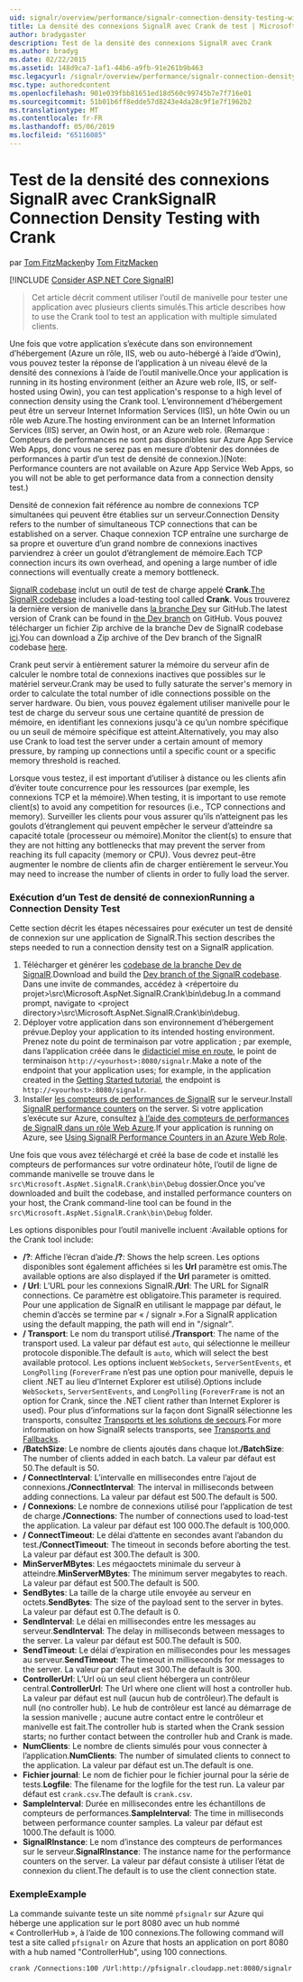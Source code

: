 ```yaml
---
uid: signalr/overview/performance/signalr-connection-density-testing-with-crank
title: La densité des connexions SignalR avec Crank de test | Microsoft Docs
author: bradygaster
description: Test de la densité des connexions SignalR avec Crank
ms.author: bradyg
ms.date: 02/22/2015
ms.assetid: 148d9ca7-1af1-44b6-a9fb-91e261b9b463
msc.legacyurl: /signalr/overview/performance/signalr-connection-density-testing-with-crank
msc.type: authoredcontent
ms.openlocfilehash: 901e039fbb81651ed18d560c99745b7e7f716e01
ms.sourcegitcommit: 51b01b6ff8edde57d8243e4da28c9f1e7f1962b2
ms.translationtype: MT
ms.contentlocale: fr-FR
ms.lasthandoff: 05/06/2019
ms.locfileid: "65116085"
---
```

# <a name="signalr-connection-density-testing-with-crank"></a><span data-ttu-id="7ab62-103">Test de la densité des connexions SignalR avec Crank</span><span class="sxs-lookup"><span data-stu-id="7ab62-103">SignalR Connection Density Testing with Crank</span></span>

<span data-ttu-id="7ab62-104">par [Tom FitzMacken](https://github.com/tfitzmac)</span><span class="sxs-lookup"><span data-stu-id="7ab62-104">by [Tom FitzMacken](https://github.com/tfitzmac)</span></span>

[!INCLUDE [Consider ASP.NET Core SignalR](~/includes/signalr/signalr-version-disambiguation.md)]

> <span data-ttu-id="7ab62-105">Cet article décrit comment utiliser l’outil de manivelle pour tester une application avec plusieurs clients simulés.</span><span class="sxs-lookup"><span data-stu-id="7ab62-105">This article describes how to use the Crank tool to test an application with multiple simulated clients.</span></span>

<span data-ttu-id="7ab62-106">Une fois que votre application s’exécute dans son environnement d’hébergement (Azure un rôle, IIS, web ou auto-hébergé à l’aide d’Owin), vous pouvez tester la réponse de l’application à un niveau élevé de la densité des connexions à l’aide de l’outil manivelle.</span><span class="sxs-lookup"><span data-stu-id="7ab62-106">Once your application is running in its hosting environment (either an Azure web role, IIS, or self-hosted using Owin), you can test application's response to a high level of connection density using the Crank tool.</span></span> <span data-ttu-id="7ab62-107">L’environnement d’hébergement peut être un serveur Internet Information Services (IIS), un hôte Owin ou un rôle web Azure.</span><span class="sxs-lookup"><span data-stu-id="7ab62-107">The hosting environment can be an Internet Information Services (IIS) server, an Owin host, or an Azure web role.</span></span> <span data-ttu-id="7ab62-108">(Remarque : Compteurs de performances ne sont pas disponibles sur Azure App Service Web Apps, donc vous ne serez pas en mesure d’obtenir des données de performances à partir d’un test de densité de connexion.)</span><span class="sxs-lookup"><span data-stu-id="7ab62-108">(Note: Performance counters are not available on Azure App Service Web Apps, so you will not be able to get performance data from a connection density test.)</span></span>

<span data-ttu-id="7ab62-109">Densité de connexion fait référence au nombre de connexions TCP simultanées qui peuvent être établies sur un serveur.</span><span class="sxs-lookup"><span data-stu-id="7ab62-109">Connection Density refers to the number of simultaneous TCP connections that can be established on a server.</span></span> <span data-ttu-id="7ab62-110">Chaque connexion TCP entraîne une surcharge de sa propre et ouverture d’un grand nombre de connexions inactives parviendrez à créer un goulot d’étranglement de mémoire.</span><span class="sxs-lookup"><span data-stu-id="7ab62-110">Each TCP connection incurs its own overhead, and opening a large number of idle connections will eventually create a memory bottleneck.</span></span>

<span data-ttu-id="7ab62-111">[SignalR codebase](https://github.com/signalr/signalr) inclut un outil de test de charge appelé **Crank**.</span><span class="sxs-lookup"><span data-stu-id="7ab62-111">[The SignalR codebase](https://github.com/signalr/signalr) includes a load-testing tool called **Crank**.</span></span> <span data-ttu-id="7ab62-112">Vous trouverez la dernière version de manivelle dans [la branche Dev](https://github.com/SignalR/signalr/tree/dev) sur GitHub.</span><span class="sxs-lookup"><span data-stu-id="7ab62-112">The latest version of Crank can be found in [the Dev branch](https://github.com/SignalR/signalr/tree/dev) on GitHub.</span></span> <span data-ttu-id="7ab62-113">Vous pouvez télécharger un fichier Zip archive de la branche Dev de SignalR codebase [ici](https://github.com/SignalR/SignalR/archive/dev.zip).</span><span class="sxs-lookup"><span data-stu-id="7ab62-113">You can download a Zip archive of the Dev branch of the SignalR codebase [here](https://github.com/SignalR/SignalR/archive/dev.zip).</span></span>

<span data-ttu-id="7ab62-114">Crank peut servir à entièrement saturer la mémoire du serveur afin de calculer le nombre total de connexions inactives que possibles sur le matériel serveur.</span><span class="sxs-lookup"><span data-stu-id="7ab62-114">Crank may be used to fully saturate the server's memory in order to calculate the total number of idle connections possible on the server hardware.</span></span> <span data-ttu-id="7ab62-115">Ou bien, vous pouvez également utiliser manivelle pour le test de charge du serveur sous une certaine quantité de pression de mémoire, en identifiant les connexions jusqu'à ce qu’un nombre spécifique ou un seuil de mémoire spécifique est atteint.</span><span class="sxs-lookup"><span data-stu-id="7ab62-115">Alternatively, you may also use Crank to load test the server under a certain amount of memory pressure, by ramping up connections until a specific count or a specific memory threshold is reached.</span></span>

<span data-ttu-id="7ab62-116">Lorsque vous testez, il est important d’utiliser à distance ou les clients afin d’éviter toute concurrence pour les ressources (par exemple, les connexions TCP et la mémoire).</span><span class="sxs-lookup"><span data-stu-id="7ab62-116">When testing, it is important to use remote client(s) to avoid any competition for resources (i.e., TCP connections and memory).</span></span> <span data-ttu-id="7ab62-117">Surveiller les clients pour vous assurer qu’ils n’atteignent pas les goulots d’étranglement qui peuvent empêcher le serveur d’atteindre sa capacité totale (processeur ou mémoire).</span><span class="sxs-lookup"><span data-stu-id="7ab62-117">Monitor the client(s) to ensure that they are not hitting any bottlenecks that may prevent the server from reaching its full capacity (memory or CPU).</span></span> <span data-ttu-id="7ab62-118">Vous devrez peut-être augmenter le nombre de clients afin de charger entièrement le serveur.</span><span class="sxs-lookup"><span data-stu-id="7ab62-118">You may need to increase the number of clients in order to fully load the server.</span></span>

### <a name="running-a-connection-density-test"></a><span data-ttu-id="7ab62-119">Exécution d’un Test de densité de connexion</span><span class="sxs-lookup"><span data-stu-id="7ab62-119">Running a Connection Density Test</span></span>

<span data-ttu-id="7ab62-120">Cette section décrit les étapes nécessaires pour exécuter un test de densité de connexion sur une application de SignalR.</span><span class="sxs-lookup"><span data-stu-id="7ab62-120">This section describes the steps needed to run a connection density test on a SignalR application.</span></span>

1. <span data-ttu-id="7ab62-121">Télécharger et générer les [codebase de la branche Dev de SignalR](https://github.com/SignalR/SignalR/archive/dev.zip).</span><span class="sxs-lookup"><span data-stu-id="7ab62-121">Download and build the [Dev branch of the SignalR codebase](https://github.com/SignalR/SignalR/archive/dev.zip).</span></span> <span data-ttu-id="7ab62-122">Dans une invite de commandes, accédez à &lt;répertoire du projet&gt;\src\Microsoft.AspNet.SignalR.Crank\bin\debug.</span><span class="sxs-lookup"><span data-stu-id="7ab62-122">In a command prompt, navigate to &lt;project directory&gt;\src\Microsoft.AspNet.SignalR.Crank\bin\debug.</span></span>
2. <span data-ttu-id="7ab62-123">Déployer votre application dans son environnement d’hébergement prévue.</span><span class="sxs-lookup"><span data-stu-id="7ab62-123">Deploy your application to its intended hosting environment.</span></span> <span data-ttu-id="7ab62-124">Prenez note du point de terminaison par votre application ; par exemple, dans l’application créée dans le [didacticiel mise en route](../getting-started/tutorial-getting-started-with-signalr.md), le point de terminaison `http://<yourhost>:8080/signalr`.</span><span class="sxs-lookup"><span data-stu-id="7ab62-124">Make a note of the endpoint that your application uses; for example, in the application created in the [Getting Started tutorial](../getting-started/tutorial-getting-started-with-signalr.md), the endpoint is `http://<yourhost>:8080/signalr`.</span></span>
3. <span data-ttu-id="7ab62-125">Installer [les compteurs de performances de SignalR](signalr-performance.md#perfcounters) sur le serveur.</span><span class="sxs-lookup"><span data-stu-id="7ab62-125">Install [SignalR performance counters](signalr-performance.md#perfcounters) on the server.</span></span> <span data-ttu-id="7ab62-126">Si votre application s’exécute sur Azure, consultez [à l’aide des compteurs de performances de SignalR dans un rôle Web Azure](using-signalr-performance-counters-in-an-azure-web-role.md).</span><span class="sxs-lookup"><span data-stu-id="7ab62-126">If your application is running on Azure, see [Using SignalR Performance Counters in an Azure Web Role](using-signalr-performance-counters-in-an-azure-web-role.md).</span></span>

<span data-ttu-id="7ab62-127">Une fois que vous avez téléchargé et créé la base de code et installé les compteurs de performances sur votre ordinateur hôte, l’outil de ligne de commande manivelle se trouve dans le `src\Microsoft.AspNet.SignalR.Crank\bin\Debug` dossier.</span><span class="sxs-lookup"><span data-stu-id="7ab62-127">Once you've downloaded and built the codebase, and installed performance counters on your host, the Crank command-line tool can be found in the `src\Microsoft.AspNet.SignalR.Crank\bin\Debug` folder.</span></span>

<span data-ttu-id="7ab62-128">Les options disponibles pour l’outil manivelle incluent :</span><span class="sxs-lookup"><span data-stu-id="7ab62-128">Available options for the Crank tool include:</span></span>

- <span data-ttu-id="7ab62-129">**/?**: Affiche l’écran d’aide.</span><span class="sxs-lookup"><span data-stu-id="7ab62-129">**/?**: Shows the help screen.</span></span> <span data-ttu-id="7ab62-130">Les options disponibles sont également affichées si les **Url** paramètre est omis.</span><span class="sxs-lookup"><span data-stu-id="7ab62-130">The available options are also displayed if the **Url** parameter is omitted.</span></span>
- <span data-ttu-id="7ab62-131">**/ Url**: L’URL pour les connexions SignalR.</span><span class="sxs-lookup"><span data-stu-id="7ab62-131">**/Url**: The URL for SignalR connections.</span></span> <span data-ttu-id="7ab62-132">Ce paramètre est obligatoire.</span><span class="sxs-lookup"><span data-stu-id="7ab62-132">This parameter is required.</span></span> <span data-ttu-id="7ab62-133">Pour une application de SignalR en utilisant le mappage par défaut, le chemin d’accès se termine par « / signalr ».</span><span class="sxs-lookup"><span data-stu-id="7ab62-133">For a SignalR application using the default mapping, the path will end in "/signalr".</span></span>
- <span data-ttu-id="7ab62-134">**/ Transport**: Le nom du transport utilisé.</span><span class="sxs-lookup"><span data-stu-id="7ab62-134">**/Transport**: The name of the transport used.</span></span> <span data-ttu-id="7ab62-135">La valeur par défaut est `auto`, qui sélectionne le meilleur protocole disponible.</span><span class="sxs-lookup"><span data-stu-id="7ab62-135">The default is `auto`, which will select the best available protocol.</span></span> <span data-ttu-id="7ab62-136">Les options incluent `WebSockets`, `ServerSentEvents`, et `LongPolling` (`ForeverFrame` n’est pas une option pour manivelle, depuis le client .NET au lieu d’Internet Explorer est utilisé).</span><span class="sxs-lookup"><span data-stu-id="7ab62-136">Options include `WebSockets`, `ServerSentEvents`, and `LongPolling` (`ForeverFrame` is not an option for Crank, since the .NET client rather than Internet Explorer is used).</span></span> <span data-ttu-id="7ab62-137">Pour plus d’informations sur la façon dont SignalR sélectionne les transports, consultez [Transports et les solutions de secours](../getting-started/introduction-to-signalr.md#transports).</span><span class="sxs-lookup"><span data-stu-id="7ab62-137">For more information on how SignalR selects transports, see [Transports and Fallbacks](../getting-started/introduction-to-signalr.md#transports).</span></span>
- <span data-ttu-id="7ab62-138">**/BatchSize**: Le nombre de clients ajoutés dans chaque lot.</span><span class="sxs-lookup"><span data-stu-id="7ab62-138">**/BatchSize**: The number of clients added in each batch.</span></span> <span data-ttu-id="7ab62-139">La valeur par défaut est 50.</span><span class="sxs-lookup"><span data-stu-id="7ab62-139">The default is 50.</span></span>
- <span data-ttu-id="7ab62-140">**/ ConnectInterval**: L’intervalle en millisecondes entre l’ajout de connexions.</span><span class="sxs-lookup"><span data-stu-id="7ab62-140">**/ConnectInterval**: The interval in milliseconds between adding connections.</span></span> <span data-ttu-id="7ab62-141">La valeur par défaut est 500.</span><span class="sxs-lookup"><span data-stu-id="7ab62-141">The default is 500.</span></span>
- <span data-ttu-id="7ab62-142">**/ Connexions**: Le nombre de connexions utilisé pour l’application de test de charge.</span><span class="sxs-lookup"><span data-stu-id="7ab62-142">**/Connections**: The number of connections used to load-test the application.</span></span> <span data-ttu-id="7ab62-143">La valeur par défaut est 100 000.</span><span class="sxs-lookup"><span data-stu-id="7ab62-143">The default is 100,000.</span></span>
- <span data-ttu-id="7ab62-144">**/ ConnectTimeout**: Le délai d’attente en secondes avant l’abandon du test.</span><span class="sxs-lookup"><span data-stu-id="7ab62-144">**/ConnectTimeout**: The timeout in seconds before aborting the test.</span></span> <span data-ttu-id="7ab62-145">La valeur par défaut est 300.</span><span class="sxs-lookup"><span data-stu-id="7ab62-145">The default is 300.</span></span>
- <span data-ttu-id="7ab62-146">**MinServerMBytes**: Les mégaoctets minimale du serveur à atteindre.</span><span class="sxs-lookup"><span data-stu-id="7ab62-146">**MinServerMBytes**: The minimum server megabytes to reach.</span></span> <span data-ttu-id="7ab62-147">La valeur par défaut est 500.</span><span class="sxs-lookup"><span data-stu-id="7ab62-147">The default is 500.</span></span>
- <span data-ttu-id="7ab62-148">**SendBytes**: La taille de la charge utile envoyée au serveur en octets.</span><span class="sxs-lookup"><span data-stu-id="7ab62-148">**SendBytes**: The size of the payload sent to the server in bytes.</span></span> <span data-ttu-id="7ab62-149">La valeur par défaut est 0.</span><span class="sxs-lookup"><span data-stu-id="7ab62-149">The default is 0.</span></span>
- <span data-ttu-id="7ab62-150">**SendInterval**: Le délai en millisecondes entre les messages au serveur.</span><span class="sxs-lookup"><span data-stu-id="7ab62-150">**SendInterval**: The delay in milliseconds between messages to the server.</span></span> <span data-ttu-id="7ab62-151">La valeur par défaut est 500.</span><span class="sxs-lookup"><span data-stu-id="7ab62-151">The default is 500.</span></span>
- <span data-ttu-id="7ab62-152">**SendTimeout**: Le délai d’expiration en millisecondes pour les messages au serveur.</span><span class="sxs-lookup"><span data-stu-id="7ab62-152">**SendTimeout**: The timeout in milliseconds for messages to the server.</span></span> <span data-ttu-id="7ab62-153">La valeur par défaut est 300.</span><span class="sxs-lookup"><span data-stu-id="7ab62-153">The default is 300.</span></span>
- <span data-ttu-id="7ab62-154">**ControllerUrl**: L’Url où un seul client hébergera un contrôleur central.</span><span class="sxs-lookup"><span data-stu-id="7ab62-154">**ControllerUrl**: The Url where one client will host a controller hub.</span></span> <span data-ttu-id="7ab62-155">La valeur par défaut est null (aucun hub de contrôleur).</span><span class="sxs-lookup"><span data-stu-id="7ab62-155">The default is null (no controller hub).</span></span> <span data-ttu-id="7ab62-156">Le hub de contrôleur est lancé au démarrage de la session manivelle ; aucune autre contact entre le contrôleur et manivelle est fait.</span><span class="sxs-lookup"><span data-stu-id="7ab62-156">The controller hub is started when the Crank session starts; no further contact between the controller hub and Crank is made.</span></span>
- <span data-ttu-id="7ab62-157">**NumClients**: Le nombre de clients simulés pour vous connecter à l’application.</span><span class="sxs-lookup"><span data-stu-id="7ab62-157">**NumClients**: The number of simulated clients to connect to the application.</span></span> <span data-ttu-id="7ab62-158">La valeur par défaut est un.</span><span class="sxs-lookup"><span data-stu-id="7ab62-158">The default is one.</span></span>
- <span data-ttu-id="7ab62-159">**Fichier journal**: Le nom de fichier pour le fichier journal pour la série de tests.</span><span class="sxs-lookup"><span data-stu-id="7ab62-159">**Logfile**: The filename for the logfile for the test run.</span></span> <span data-ttu-id="7ab62-160">La valeur par défaut est `crank.csv`.</span><span class="sxs-lookup"><span data-stu-id="7ab62-160">The default is `crank.csv`.</span></span>
- <span data-ttu-id="7ab62-161">**SampleInterval**: Durée en millisecondes entre les échantillons de compteurs de performances.</span><span class="sxs-lookup"><span data-stu-id="7ab62-161">**SampleInterval**: The time in milliseconds between performance counter samples.</span></span> <span data-ttu-id="7ab62-162">La valeur par défaut est 1000.</span><span class="sxs-lookup"><span data-stu-id="7ab62-162">The default is 1000.</span></span>
- <span data-ttu-id="7ab62-163">**SignalRInstance**: Le nom d’instance des compteurs de performances sur le serveur.</span><span class="sxs-lookup"><span data-stu-id="7ab62-163">**SignalRInstance**: The instance name for the performance counters on the server.</span></span> <span data-ttu-id="7ab62-164">La valeur par défaut consiste à utiliser l’état de connexion du client.</span><span class="sxs-lookup"><span data-stu-id="7ab62-164">The default is to use the client connection state.</span></span>

### <a name="example"></a><span data-ttu-id="7ab62-165">Exemple</span><span class="sxs-lookup"><span data-stu-id="7ab62-165">Example</span></span>

<span data-ttu-id="7ab62-166">La commande suivante teste un site nommé `pfsignalr` sur Azure qui héberge une application sur le port 8080 avec un hub nommé « ControllerHub », à l’aide de 100 connexions.</span><span class="sxs-lookup"><span data-stu-id="7ab62-166">The following command will test a site called `pfsignalr` on Azure that hosts an application on port 8080 with a hub named "ControllerHub", using 100 connections.</span></span>

`crank /Connections:100 /Url:http://pfsignalr.cloudapp.net:8080/signalr`
